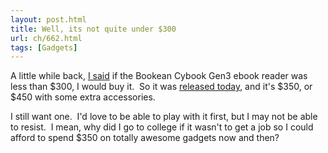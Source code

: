 ```yaml
---
layout: post.html
title: Well, its not quite under $300
url: ch/662.html
tags: [Gadgets]
---
```

A little while back, [I said](?p=643) if the Bookean Cybook Gen3 ebook reader was less than $300, I would buy it.  So it was [released today](http://www.bookeen.com/shop/ebook-shop.aspx), and it's $350, or $450 with some extra accessories.

I still want one.  I'd love to be able to play with it first, but I may not be able to resist.  I mean, why did I go to college if it wasn't to get a job so I could afford to spend $350 on totally awesome gadgets now and then?
